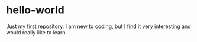 # hello-world
Just my first repository.
I am new to coding, but I find it very interesting and would really like to learn.
